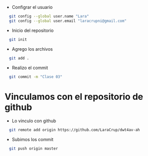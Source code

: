 - Configrar el usuario
```` bash
  git config --global user.name "Lara"
  git config --global user.email "laracrupni@gmail.com"
````

- Inicio del repositorio
```` bash
  git init
````

- Agrego los archivos
```` bash
  git add .
````

- Realizo el commit
```` bash
  git commit -m "Clase 03"
````

# Vinculamos con el repositorio de github
- Lo vinculo con github
```` bash
  git remote add origin https://github.com/LaraCrup/dwt4av-ah
````

- Subimos los commit
```` bash
  git push origin master
````